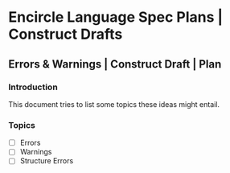 Encircle Language Spec Plans | Construct Drafts
===============================================

Errors & Warnings | Construct Draft | Plan
------------------------------------------

### Introduction

This document tries to list some topics these ideas might entail.

### Topics

- [ ] Errors
- [ ] Warnings
- [ ] Structure Errors